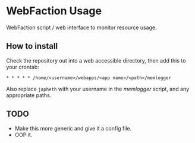 WebFaction Usage
================

WebFaction script / web interface to monitor resource usage.

## How to install

Check the repository out into a web accessible directory, then add this to your crontab:

`* * * * * /home/<username>/webapps/<app name>/<path>/memlogger`

Also replace `japheth` with your username in the _memlogger_ script, and any appropriate paths.

## TODO

* Make this more generic and give it a config file.
* OOP it.


